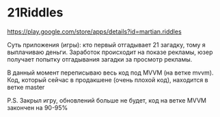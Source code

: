 # 21Riddles
https://play.google.com/store/apps/details?id=martian.riddles

Суть приложения (игры): кто первый отгадывает 21 загадку, тому я выплачиваю деньги. Заработок происходит на показе рекламы, юзер получает попытку отгадывания загадки за просмотр рекламы.

В данный момент переписываю весь код под MVVM (на ветке mvvm). 
Код, который сейчас в продакшене (очень плохой код), находится в ветке master

P.S. Закрыл игру, обновлений больше не будет, код на ветке MVVM закончен на 90-95%
